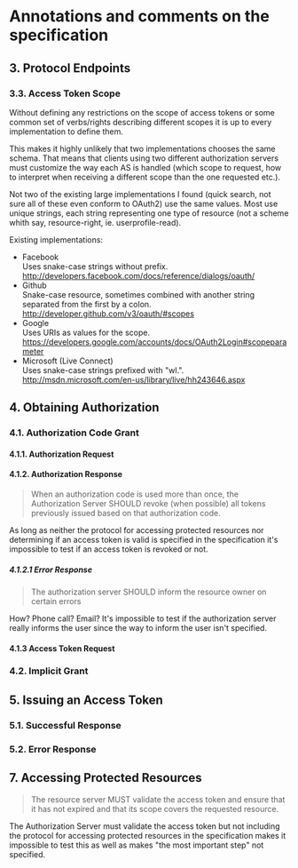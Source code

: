 # Annotations and comments on the specification

## 3. Protocol Endpoints

### 3.3. Access Token Scope

Without defining any restrictions on the scope of access tokens or some common set of verbs/rights describing different scopes it is up to every implementation to define them.

This makes it highly unlikely that two implementations chooses the same schema. That means that clients using two different authorization servers must customize the way each AS is handled (which scope to request, how to interpret when receiving a different scope than the one requested etc.).

Not two of the existing large implementations I found (quick search, not sure all of these even conform to OAuth2) use the same values. Most use unique strings, each string representing one type of resource (not a scheme whith say, resource-right, ie. userprofile-read).

Existing implementations:

- Facebook  
	Uses snake-case strings without prefix.
	http://developers.facebook.com/docs/reference/dialogs/oauth/
- Github  
	Snake-case resource, sometimes combined with another string separated from the first by a colon.
	http://developer.github.com/v3/oauth/#scopes
- Google  
	Uses URIs as values for the scope.
	https://developers.google.com/accounts/docs/OAuth2Login#scopeparameter
- Microsoft (Live Connect)  
	Uses snake-case strings prefixed with "wl.".
	http://msdn.microsoft.com/en-us/library/live/hh243646.aspx

## 4. Obtaining Authorization

### 4.1. Authorization Code Grant

#### 4.1.1. Authorization Request

#### 4.1.2. Authorization Response

>	When an authorization code is used more than once, the Authorization Server SHOULD revoke (when possible) all tokens previously issued based on that authorization code.

As long as neither the protocol for accessing protected resources nor determining if an access token is valid is specified in the specification it's impossible to test if an access token is revoked or not.

##### 4.1.2.1 Error Response

>	The authorization server SHOULD inform the resource owner on certain errors

How? Phone call? Email? It's impossible to test if the authorization server really informs the user since the way to inform the user isn't specified.

#### 4.1.3 Access Token Request

### 4.2. Implicit Grant

## 5. Issuing an Access Token

### 5.1. Successful Response

### 5.2. Error Response

## 7. Accessing Protected Resources

>	The resource server MUST validate the access token and ensure that it has not expired and that its scope covers the requested resource.

The Authorization Server must validate the access token but not including the protocol for accessing protected resources in the specification makes it impossible to test this as well as makes "the most important step" not specified.
